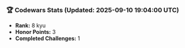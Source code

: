 ### 🏆 Codewars Stats (Updated: 2025-09-10 19:04:00 UTC)

- **Rank:** 8 kyu
- **Honor Points:** 3
- **Completed Challenges:** 1

